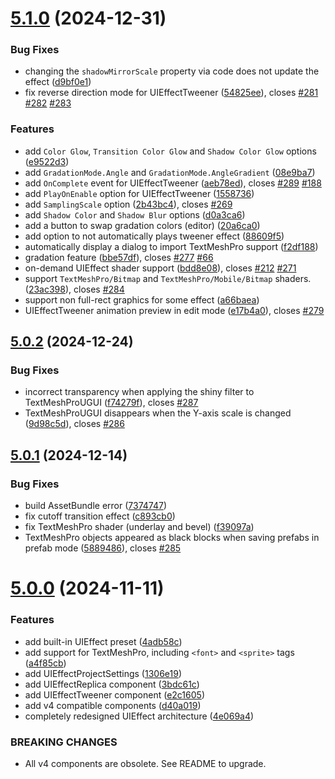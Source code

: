 # [5.1.0](https://github.com/mob-sakai/UIEffect/compare/5.0.2...5.1.0) (2024-12-31)


### Bug Fixes

* changing the `shadowMirrorScale` property via code does not update the effect ([d9bf0e1](https://github.com/mob-sakai/UIEffect/commit/d9bf0e12fe918fc36120be3e1df2acbb00b1762b))
* fix reverse direction mode for UIEffectTweener ([54825ee](https://github.com/mob-sakai/UIEffect/commit/54825eedc8070e74fc276e1e08ea0073cf265189)), closes [#281](https://github.com/mob-sakai/UIEffect/issues/281) [#282](https://github.com/mob-sakai/UIEffect/issues/282) [#283](https://github.com/mob-sakai/UIEffect/issues/283)


### Features

* add `Color Glow`, `Transition Color Glow` and `Shadow Color Glow` options ([e9522d3](https://github.com/mob-sakai/UIEffect/commit/e9522d3f0e3bc0c429ef32f240625e903ca790ee))
* add `GradationMode.Angle` and `GradationMode.AngleGradient` ([08e9ba7](https://github.com/mob-sakai/UIEffect/commit/08e9ba73d78ba52502a6e795587441061377cd99))
* add `OnComplete` event for UIEffectTweener ([aeb78ed](https://github.com/mob-sakai/UIEffect/commit/aeb78ed577d70c47aacd754ea2aa3916e6e49c1b)), closes [#289](https://github.com/mob-sakai/UIEffect/issues/289) [#188](https://github.com/mob-sakai/UIEffect/issues/188)
* add `PlayOnEnable` option for UIEffectTweener ([1558736](https://github.com/mob-sakai/UIEffect/commit/155873669d77fc3281caaa0fc9f861e62aa489f2))
* add `SamplingScale` option ([2b43bc4](https://github.com/mob-sakai/UIEffect/commit/2b43bc42d4a9e0a1c224139ccf91f7a6f76656fc)), closes [#269](https://github.com/mob-sakai/UIEffect/issues/269)
* add `Shadow Color` and `Shadow Blur` options ([d0a3ca6](https://github.com/mob-sakai/UIEffect/commit/d0a3ca60904c0eebf63178a0fb899bb17ecefe75))
* add a button to swap gradation colors (editor) ([20a6ca0](https://github.com/mob-sakai/UIEffect/commit/20a6ca0815aaa899934fde318beecc1dde5e1132))
* add option to not automatically plays tweener effect ([88609f5](https://github.com/mob-sakai/UIEffect/commit/88609f5e368e38224a698270113b4f3190580a19))
* automatically display a dialog to import TextMeshPro support ([f2df188](https://github.com/mob-sakai/UIEffect/commit/f2df1889d152ae68926067978c60b4810fdef3f1))
* gradation feature ([bbe57df](https://github.com/mob-sakai/UIEffect/commit/bbe57df7a0a184793bd6d98a2b929055f69860b3)), closes [#277](https://github.com/mob-sakai/UIEffect/issues/277) [#66](https://github.com/mob-sakai/UIEffect/issues/66)
* on-demand UIEffect shader support ([bdd8e08](https://github.com/mob-sakai/UIEffect/commit/bdd8e0857235c56b7013fe768a333c5575aaa0ef)), closes [#212](https://github.com/mob-sakai/UIEffect/issues/212) [#271](https://github.com/mob-sakai/UIEffect/issues/271)
* support `TextMeshPro/Bitmap` and `TextMeshPro/Mobile/Bitmap` shaders. ([23ac398](https://github.com/mob-sakai/UIEffect/commit/23ac3985d2a2d9497b2d50b3755be671f3a07aa9)), closes [#284](https://github.com/mob-sakai/UIEffect/issues/284)
* support non full-rect graphics for some effect ([a66baea](https://github.com/mob-sakai/UIEffect/commit/a66baea1e8d895c424ba3dc1fce64f969d79561e))
* UIEffectTweener animation preview in edit mode ([e17b4a0](https://github.com/mob-sakai/UIEffect/commit/e17b4a0bfd262dc22ad2a13af5b0571b43a74abd)), closes [#279](https://github.com/mob-sakai/UIEffect/issues/279)

## [5.0.2](https://github.com/mob-sakai/UIEffect/compare/5.0.1...5.0.2) (2024-12-24)


### Bug Fixes

* incorrect transparency when applying the shiny filter to TextMeshProUGUI ([f74279f](https://github.com/mob-sakai/UIEffect/commit/f74279fb8353226b494f00582ed5eb7fe87d147f)), closes [#287](https://github.com/mob-sakai/UIEffect/issues/287)
* TextMeshProUGUI disappears when the Y-axis scale is changed ([9d98c5d](https://github.com/mob-sakai/UIEffect/commit/9d98c5d3e1c6ead8e3312a7e3a36fe89b38aed68)), closes [#286](https://github.com/mob-sakai/UIEffect/issues/286)

## [5.0.1](https://github.com/mob-sakai/UIEffect/compare/5.0.0...5.0.1) (2024-12-14)


### Bug Fixes

* build AssetBundle error ([7374747](https://github.com/mob-sakai/UIEffect/commit/73747478a4e5754891ebd4fd2d54955e82a72eb3))
* fix cutoff transition effect ([c893cb0](https://github.com/mob-sakai/UIEffect/commit/c893cb0ce2e90bf13456adbc7d2e0e0642cbac1d))
* fix TextMeshPro shader (underlay and bevel) ([f39097a](https://github.com/mob-sakai/UIEffect/commit/f39097a73fc8560a50f848290ce4c5a235b68cac))
* TextMeshPro objects appeared as black blocks when saving prefabs in prefab mode ([5889486](https://github.com/mob-sakai/UIEffect/commit/5889486f18afde6dec203bbe4aaca45760a9dce1)), closes [#285](https://github.com/mob-sakai/UIEffect/issues/285)

# [5.0.0](https://github.com/mob-sakai/UIEffect/compare/4.0.0...5.0.0) (2024-11-11)


### Features

* add built-in UIEffect preset ([4adb58c](https://github.com/mob-sakai/UIEffect/commit/4adb58ca61d75897e67ef8674f9be9b9d6156b24))
* add support for TextMeshPro, including `<font>` and `<sprite>` tags ([a4f85cb](https://github.com/mob-sakai/UIEffect/commit/a4f85cb0ee58a60e20572fcce0ebf204effce51e))
* add UIEffectProjectSettings ([1306e19](https://github.com/mob-sakai/UIEffect/commit/1306e19cab9aeb9ec86a8047d59c2a9ad11bb128))
* add UIEffectReplica component ([3bdc61c](https://github.com/mob-sakai/UIEffect/commit/3bdc61c2efe51e198650171e7a235276b82cb1f0))
* add UIEffectTweener component ([e2c1605](https://github.com/mob-sakai/UIEffect/commit/e2c1605c1986c34f23c85dc9ec22f00f16bca21d))
* add v4 compatible components ([d40a019](https://github.com/mob-sakai/UIEffect/commit/d40a0198c439b47c5b87f554df7eeb6ad5741fcd))
* completely redesigned UIEffect architecture ([4e069a4](https://github.com/mob-sakai/UIEffect/commit/4e069a45d9817095f727f3bd18d793683fb052c2))


### BREAKING CHANGES

* All v4 components are obsolete. See README to upgrade.
